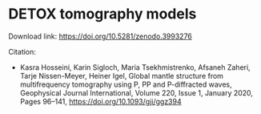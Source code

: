 # DETOX tomography models

Download link: https://doi.org/10.5281/zenodo.3993276

Citation:

* Kasra Hosseini, Karin Sigloch, Maria Tsekhmistrenko, Afsaneh Zaheri, Tarje Nissen-Meyer, Heiner Igel, Global mantle structure from multifrequency tomography using P, PP and P-diffracted waves, Geophysical Journal International, Volume 220, Issue 1, January 2020, Pages 96–141, https://doi.org/10.1093/gji/ggz394
